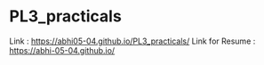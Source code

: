 # PL3_practicals

Link :  https://abhi05-04.github.io/PL3_practicals/ 
Link for Resume : https://abhi-05-04.github.io/ 
